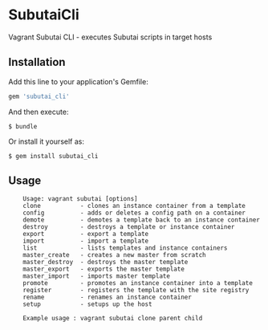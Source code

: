 # SubutaiCli

Vagrant Subutai CLI - executes Subutai scripts in target hosts

## Installation

Add this line to your application's Gemfile:

```ruby
gem 'subutai_cli'
```

And then execute:

    $ bundle

Or install it yourself as:

    $ gem install subutai_cli

## Usage
        Usage: vagrant subutai [options]
        clone           - clones an instance container from a template
        config          - adds or deletes a config path on a container
        demote          - demotes a template back to an instance container
        destroy         - destroys a template or instance container
        export          - export a template
        import          - import a template
        list            - lists templates and instance containers
        master_create   - creates a new master from scratch
        master_destroy  - destroys the master template
        master_export   - exports the master template
        master_import   - imports master template
        promote         - promotes an instance container into a template
        register        - registers the template with the site registry
        rename          - renames an instance container
        setup           - setups up the host

        Example usage : vagrant subutai clone parent child




